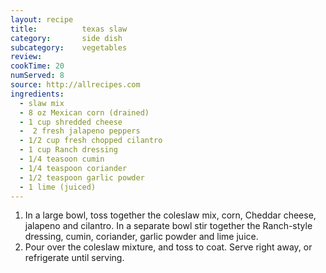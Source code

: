 ```yaml
---
layout: recipe
title: 			texas slaw
category:		side dish					
subcategory:	vegetables
review:
cookTime: 20
numServed: 8
source:	http://allrecipes.com
ingredients:
  - slaw mix
  - 8 oz Mexican corn (drained)
  - 1 cup shredded cheese
  -  2 fresh jalapeno peppers
  - 1/2 cup fresh chopped cilantro
  - 1 cup Ranch dressing
  - 1/4 teasoon cumin
  - 1/4 teaspoon coriander
  - 1/2 teaspoon garlic powder
  - 1 lime (juiced)
---
```


1. In a large bowl, toss together the coleslaw mix, corn, Cheddar cheese, jalapeno and cilantro. In a separate bowl stir together the Ranch-style dressing, cumin, coriander, garlic powder and lime juice. 
2. Pour over the coleslaw mixture, and toss to coat. Serve right away, or refrigerate until serving.
